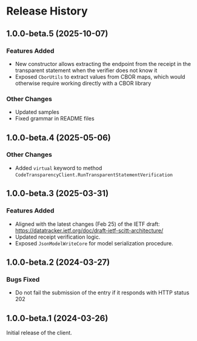 # Release History

## 1.0.0-beta.5 (2025-10-07)

### Features Added

- New constructor allows extracting the endpoint from the receipt in the transparent statement when the verifier does not know it
- Exposed `CborUtils` to extract values from CBOR maps, which would otherwise require working directly with a CBOR library

### Other Changes

- Updated samples
- Fixed grammar in README files

## 1.0.0-beta.4 (2025-05-06)

### Other Changes

- Added `virtual` keyword to method `CodeTransparencyClient.RunTransparentStatementVerification`

## 1.0.0-beta.3 (2025-03-31)

### Features Added

- Aligned with the latest changes (Feb 25) of the IETF draft: https://datatracker.ietf.org/doc/draft-ietf-scitt-architecture/
- Updated receipt verification logic.
- Exposed `JsonModelWriteCore` for model serialization procedure.

## 1.0.0-beta.2 (2024-03-27)

### Bugs Fixed

- Do not fail the submission of the entry if it responds with HTTP status 202

## 1.0.0-beta.1 (2024-03-26)

Initial release of the client.
